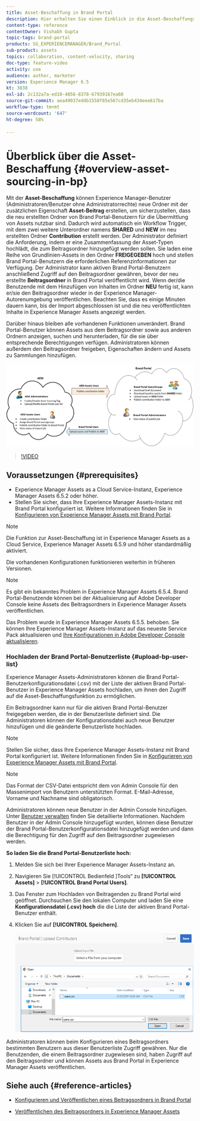 ```yaml
---
title: Asset-Beschaffung in Brand Portal
description: Hier erhalten Sie einen Einblick in die Asset-Beschaffungsfunktion, die in Adobe Experience Manager Assets Brand Portal veröffentlicht wurde.
content-type: reference
contentOwner: Vishabh Gupta
topic-tags: brand-portal
products: SG_EXPERIENCEMANAGER/Brand_Portal
sub-product: assets
topics: collaboration, content-velocity, sharing
doc-type: feature-video
activity: use
audience: author, marketer
version: Experience Manager 6.5
kt: 3838
exl-id: 2c132a7a-ed10-4856-8378-67939167ea60
source-git-commit: aea49037eddb1558f85e567cd35eb434eee617ba
workflow-type: tm+mt
source-wordcount: '647'
ht-degree: 58%

---
```


# Überblick über die Asset-Beschaffung {#overview-asset-sourcing-in-bp}

Mit der **Asset-Beschaffung** können Experience Manager-Benutzer (Administratoren/Benutzer ohne Administratorrechte) neue Ordner mit der zusätzlichen Eigenschaft **Asset-Beitrag** erstellen, um sicherzustellen, dass die neu erstellten Ordner von Brand Portal-Benutzern für die Übermittlung von Assets nutzbar sind. Dadurch wird automatisch ein Workflow Trigger, mit dem zwei weitere Unterordner namens **SHARED** und **NEW** im neu erstellten Ordner **Contribution** erstellt werden. Der Administrator definiert die Anforderung, indem er eine Zusammenfassung der Asset-Typen hochlädt, die zum Beitragsordner hinzugefügt werden sollen. Sie laden eine Reihe von Grundlinien-Assets in den Ordner **FREIGEGEBEN** hoch und stellen Brand Portal-Benutzern die erforderlichen Referenzinformationen zur Verfügung. Der Administrator kann aktiven Brand Portal-Benutzern anschließend Zugriff auf den Beitragsordner gewähren, bevor der neu erstellte **Beitragsordner** in Brand Portal veröffentlicht wird. Wenn der/die Benutzende mit dem Hinzufügen von Inhalten im Ordner **NEU** fertig ist, kann er/sie den Beitragsordner wieder in der Experience Manager-Autorenumgebung veröffentlichen. Beachten Sie, dass es einige Minuten dauern kann, bis der Import abgeschlossen ist und die neu veröffentlichten Inhalte in Experience Manager Assets angezeigt werden.

Darüber hinaus bleiben alle vorhandenen Funktionen unverändert. Brand Portal-Benutzer können Assets aus dem Beitragsordner sowie aus anderen Ordnern anzeigen, suchen und herunterladen, für die sie über entsprechende Berechtigungen verfügen. Administratoren können außerdem den Beitragsordner freigeben, Eigenschaften ändern und Assets zu Sammlungen hinzufügen.

![Asset-Beschaffung in Brand Portal](assets/asset-sourcing.png)

>[!VIDEO](https://video.tv.adobe.com/v/29365/?quality=12)

## Voraussetzungen {#prerequisites}

* Experience Manager Assets as a Cloud Service-Instanz, Experience Manager Assets 6.5.2 oder höher.
* Stellen Sie sicher, dass Ihre Experience Manager Assets-Instanz mit Brand Portal konfiguriert ist. Weitere Informationen finden Sie in [Konfigurieren von Experience Manager Assets mit Brand Portal](../using/configure-aem-assets-with-brand-portal.md).

<!--
* Ensure that your Brand Portal tenant is configured with one AEM Assets author instance.
-->

>[!NOTE]
>
>Die Funktion zur Asset-Beschaffung ist in Experience Manager Assets as a Cloud Service, Experience Manager Assets 6.5.9 und höher standardmäßig aktiviert.
>
>Die vorhandenen Konfigurationen funktionieren weiterhin in früheren Versionen.

>[!NOTE]
>
>Es gibt ein bekanntes Problem in Experience Manager Assets 6.5.4. Brand Portal-Benutzende können bei der Aktualisierung auf Adobe Developer Console keine Assets des Beitragsordners in Experience Manager Assets veröffentlichen.
>
>Das Problem wurde in Experience Manager Assets 6.5.5. behoben. Sie können Ihre Experience Manager Assets-Instanz auf das neueste Service Pack aktualisieren und [Ihre Konfigurationen in Adobe Developer Console aktualisieren](https://experienceleague.adobe.com/en/docs/experience-manager-65/content/assets/brandportal/configure-aem-assets-with-brand-portal#upgrade-integration-65).

<!--

>For immediate fix on AEM 6.5.4, it is recommended to [download the hotfix](https://www.adobeaemcloud.com/content/marketplace/marketplaceProxy.html?packagePath=/content/companies/public/adobe/packages/cq650/hotfix/cq-6.5.0-hotfix-33041) and install on your author instance.
-->

<!--
## Configure Asset Sourcing {#configure-asset-sourcing}

**Asset Sourcing** is configured from within the AEM Assets author instance. The administrators can enable the Asset Sourcing feature flag configuration from the **AEM Web Console Configuration** and upload the active Brand Portal users list in **AEM Assets**.

>[!NOTE]
>
>Asset Sourcing is by default enabled on AEM Assets as a Cloud Service. The AEM administrator can directly upload the active Brand Portal users to allow them access to the Asset Sourcing feature.

>[!NOTE]
>
>Before you begin with the configuration, ensure that your AEM Assets instance is configured with Brand Portal. See, [Configure AEM Assets with Brand Portal](../using/configure-aem-assets-with-brand-portal.md). 

The following video demonstrates, how to configure Asset Sourcing on your AEM Assets author instance:

>[!VIDEO](https://video.tv.adobe.com/v/29771)
-->

<!--
### Enable Asset Sourcing {#enable-asset-sourcing}

AEM administrators can enable the Asset Sourcing feature flag from within the AEM Web Console Configuration (a.k.a Configuration Manager).

>[!NOTE]
>
>This step is not applicable for AEM Assets as a Cloud Service.


**To enable Asset Sourcing:**
1. Log in to your AEM Assets author instance and open Configuration Manager. 
Default URL: http:// localhost:4502/system/console/configMgr.
1. Search using the keyword **Asset Sourcing** to locate **[!UICONTROL Asset Sourcing Feature Flag Config]**.
1. Click **[!UICONTROL Asset Sourcing Feature Flag Config]** to open the configuration window.
1. Select the **[!UICONTROL feature.flag.active.status]** check box.
1. Click **[!UICONTROL Save]**.

![](assets/enable-asset-sourcing.png)
-->


### Hochladen der Brand Portal-Benutzerliste {#upload-bp-user-list}

Experience Manager Assets-Administratoren können die Brand Portal-Benutzerkonfigurationsdatei (.csv) mit der Liste der aktiven Brand Portal-Benutzer in Experience Manager Assets hochladen, um ihnen den Zugriff auf die Asset-Beschaffungsfunktion zu ermöglichen.

Ein Beitragsordner kann nur für die aktiven Brand Portal-Benutzer freigegeben werden, die in der Benutzerliste definiert sind. Die Administratoren können der Konfigurationsdatei auch neue Benutzer hinzufügen und die geänderte Benutzerliste hochladen.

>[!NOTE]
>
>Stellen Sie sicher, dass Ihre Experience Manager Assets-Instanz mit Brand Portal konfiguriert ist. Weitere Informationen finden Sie in [Konfigurieren von Experience Manager Assets mit Brand Portal](../using/configure-aem-assets-with-brand-portal.md).

>[!NOTE]
>
>Das Format der CSV-Datei entspricht dem von Admin Console für den Massenimport von Benutzern unterstützten Format. E-Mail-Adresse, Vorname und Nachname sind obligatorisch.

Administratoren können neue Benutzer in der Admin Console hinzufügen. Unter [Benutzer verwalten](brand-portal-adding-users.md) finden Sie detaillierte Informationen. Nachdem Benutzer in der Admin Console hinzugefügt wurden, können diese Benutzer der Brand Portal-Benutzerkonfigurationsdatei hinzugefügt werden und dann die Berechtigung für den Zugriff auf den Beitragsordner zugewiesen werden.

**So laden Sie die Brand Portal-Benutzerliste hoch:**

1. Melden Sie sich bei Ihrer Experience Manager Assets-Instanz an.
1. Navigieren Sie [!UICONTROL  Bedienfeld ]Tools“ zu **[!UICONTROL Assets]** > **[!UICONTROL Brand Portal Users]**.

1. Das Fenster zum Hochladen von Beitragenden zu Brand Portal wird geöffnet.
Durchsuchen Sie den lokalen Computer und laden Sie eine **Konfigurationsdatei (.csv) hoch** die die Liste der aktiven Brand Portal-Benutzer enthält.
1. Klicken Sie auf **[!UICONTROL Speichern]**.

   ![](assets/upload-user-list2.png)


Administratoren können beim Konfigurieren eines Beitragsordners bestimmten Benutzern aus dieser Benutzerliste Zugriff gewähren. Nur die Benutzenden, die einem Beitragsordner zugewiesen sind, haben Zugriff auf den Beitragsordner und können Assets aus Brand Portal in Experience Manager Assets veröffentlichen.

## Siehe auch {#reference-articles}

* [Konfigurieren und Veröffentlichen eines Beitragsordners in Brand Portal](brand-portal-publish-contribution-folder-to-brand-portal.md)

* [Veröffentlichen des Beitragsordners in Experience Manager Assets](brand-portal-publish-contribution-folder-to-aem-assets.md)
